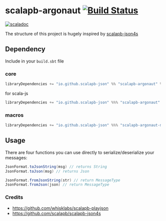 # scalapb-argonaut [![Build Status](https://travis-ci.com/scalapb-json/scalapb-argonaut.svg?branch=master)](https://travis-ci.com/scalapb-json/scalapb-argonaut)
[![scaladoc](https://javadoc-badge.appspot.com/io.github.scalapb-json/scalapb-argonaut_2.12.svg?label=scaladoc)](https://javadoc-badge.appspot.com/io.github.scalapb-json/scalapb-argonaut_2.12/scalapb_argonaut/index.html?javadocio=true)

The structure of this project is hugely inspired by [scalapb-json4s](https://github.com/scalapb/scalapb-json4s)

## Dependency

Include in your `build.sbt` file

### core

```scala
libraryDependencies += "io.github.scalapb-json" %% "scalapb-argonaut" % "0.7.1"
```

for scala-js

```scala
libraryDependencies += "io.github.scalapb-json" %%% "scalapb-argonaut" % "0.7.1"
```

### macros

```scala
libraryDependencies += "io.github.scalapb-json" %%% "scalapb-argonaut-macros" % "0.7.1"
```

## Usage

There are four functions you can use directly to serialize/deserialize your messages:

```scala
JsonFormat.toJsonString(msg) // returns String
JsonFormat.toJson(msg) // returns Json

JsonFormat.fromJsonString(str) // return MessageType
JsonFormat.fromJson(json) // return MessageType
```

### Credits

- https://github.com/whisklabs/scalapb-playjson
- https://github.com/scalapb/scalapb-json4s
